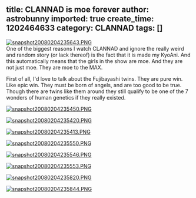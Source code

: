 title: CLANNAD is moe forever
author: astrobunny
imported: true
create_time: 1202464633
category: CLANNAD
tags: []
---
 [![snapshot20080204235643.PNG](wp-uploads/2008/02/snapshot20080204235643.thumbnail.PNG)](/images/wp-uploads/2008/02/snapshot20080204235643.PNG "snapshot20080204235643.PNG")  
One of the biggest reasons I watch CLANNAD and ignore the really weird and random story (or lack thereof) is the fact that it is made my KyoAni. And this automatically means that the girls in the show are moe. And they are not just moe. They are moe to the MAX.  
  
First of all, I'd love to talk about the Fujibayashi twins. They are pure win. Like epic win. They must be born of angels, and are too good to be true. Though there are twins like them around they still qualify to be one of the 7 wonders of human genetics if they really existed.  
<!--more-->  
 [![snapshot20080204235450.PNG](wp-uploads/2008/02/snapshot20080204235450.thumbnail.PNG)](/images/wp-uploads/2008/02/snapshot20080204235450.PNG "snapshot20080204235450.PNG")  
  
 [![snapshot20080204235420.PNG](wp-uploads/2008/02/snapshot20080204235420.thumbnail.PNG)](/images/wp-uploads/2008/02/snapshot20080204235420.PNG "snapshot20080204235420.PNG")  
  
 [![snapshot20080204235413.PNG](wp-uploads/2008/02/snapshot20080204235413.thumbnail.PNG)](/images/wp-uploads/2008/02/snapshot20080204235413.PNG "snapshot20080204235413.PNG")  
  
 [![snapshot20080204235550.PNG](wp-uploads/2008/02/snapshot20080204235550.thumbnail.PNG)](/images/wp-uploads/2008/02/snapshot20080204235550.PNG "snapshot20080204235550.PNG")  
  
 [![snapshot20080204235546.PNG](wp-uploads/2008/02/snapshot20080204235546.thumbnail.PNG)](/images/wp-uploads/2008/02/snapshot20080204235546.PNG "snapshot20080204235546.PNG")  
  
 [![snapshot20080204235553.PNG](wp-uploads/2008/02/snapshot20080204235553.thumbnail.PNG)](/images/wp-uploads/2008/02/snapshot20080204235553.PNG "snapshot20080204235553.PNG")  
  
 [![snapshot20080204235820.PNG](wp-uploads/2008/02/snapshot20080204235820.thumbnail.PNG)](/images/wp-uploads/2008/02/snapshot20080204235820.PNG "snapshot20080204235820.PNG")  
  
 [![snapshot20080204235844.PNG](wp-uploads/2008/02/snapshot20080204235844.thumbnail.PNG)](/images/wp-uploads/2008/02/snapshot20080204235844.PNG "snapshot20080204235844.PNG")